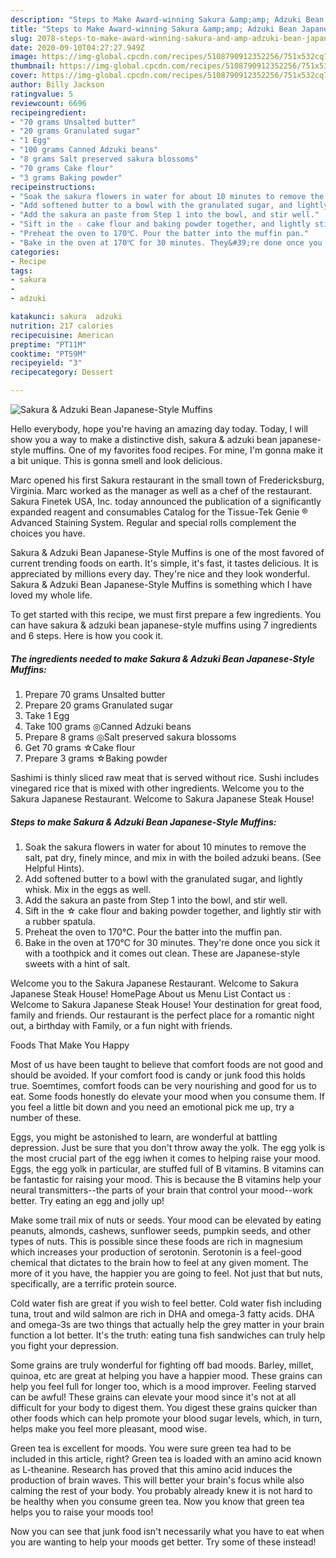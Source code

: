 ```yaml
---
description: "Steps to Make Award-winning Sakura &amp;amp; Adzuki Bean Japanese-Style Muffins"
title: "Steps to Make Award-winning Sakura &amp;amp; Adzuki Bean Japanese-Style Muffins"
slug: 2078-steps-to-make-award-winning-sakura-and-amp-adzuki-bean-japanese-style-muffins
date: 2020-09-10T04:27:27.949Z
image: https://img-global.cpcdn.com/recipes/5108790912352256/751x532cq70/sakura-adzuki-bean-japanese-style-muffins-recipe-main-photo.jpg
thumbnail: https://img-global.cpcdn.com/recipes/5108790912352256/751x532cq70/sakura-adzuki-bean-japanese-style-muffins-recipe-main-photo.jpg
cover: https://img-global.cpcdn.com/recipes/5108790912352256/751x532cq70/sakura-adzuki-bean-japanese-style-muffins-recipe-main-photo.jpg
author: Billy Jackson
ratingvalue: 5
reviewcount: 6696
recipeingredient:
- "70 grams Unsalted butter"
- "20 grams Granulated sugar"
- "1 Egg"
- "100 grams Canned Adzuki beans"
- "8 grams Salt preserved sakura blossoms"
- "70 grams Cake flour"
- "3 grams Baking powder"
recipeinstructions:
- "Soak the sakura flowers in water for about 10 minutes to remove the salt, pat dry, finely mince, and mix in with the boiled adzuki beans. (See Helpful Hints)."
- "Add softened butter to a bowl with the granulated sugar, and lightly whisk. Mix in the eggs as well."
- "Add the sakura an paste from Step 1 into the bowl, and stir well."
- "Sift in the ☆ cake flour and baking powder together, and lightly stir with a rubber spatula."
- "Preheat the oven to 170℃. Pour the batter into the muffin pan."
- "Bake in the oven at 170℃ for 30 minutes. They&#39;re done once you sick it with a toothpick and it comes out clean. These are Japanese-style sweets with a hint of salt."
categories:
- Recipe
tags:
- sakura
- 
- adzuki

katakunci: sakura  adzuki 
nutrition: 217 calories
recipecuisine: American
preptime: "PT11M"
cooktime: "PT59M"
recipeyield: "3"
recipecategory: Dessert

---
```



![Sakura &amp; Adzuki Bean Japanese-Style Muffins](https://img-global.cpcdn.com/recipes/5108790912352256/751x532cq70/sakura-adzuki-bean-japanese-style-muffins-recipe-main-photo.jpg)

Hello everybody, hope you're having an amazing day today. Today, I will show you a way to make a distinctive dish, sakura &amp; adzuki bean japanese-style muffins. One of my favorites food recipes. For mine, I'm gonna make it a bit unique. This is gonna smell and look delicious.

Marc opened his first Sakura restaurant in the small town of Fredericksburg, Virginia. Marc worked as the manager as well as a chef of the restaurant. Sakura Finetek USA, Inc. today announced the publication of a significantly expanded reagent and consumables Catalog for the Tissue-Tek Genie ® Advanced Staining System. Regular and special rolls complement the choices you have.

Sakura &amp; Adzuki Bean Japanese-Style Muffins is one of the most favored of current trending foods on earth. It's simple, it's fast, it tastes delicious. It is appreciated by millions every day. They're nice and they look wonderful. Sakura &amp; Adzuki Bean Japanese-Style Muffins is something which I have loved my whole life.


To get started with this recipe, we must first prepare a few ingredients. You can have sakura &amp; adzuki bean japanese-style muffins using 7 ingredients and 6 steps. Here is how you cook it.

<!--inarticleads1-->

##### The ingredients needed to make Sakura &amp; Adzuki Bean Japanese-Style Muffins:

1. Prepare 70 grams Unsalted butter
1. Prepare 20 grams Granulated sugar
1. Take 1 Egg
1. Take 100 grams ◎Canned Adzuki beans
1. Prepare 8 grams ◎Salt preserved sakura blossoms
1. Get 70 grams ☆Cake flour
1. Prepare 3 grams ☆Baking powder


Sashimi is thinly sliced raw meat that is served without rice. Sushi includes vinegared rice that is mixed with other ingredients. Welcome you to the Sakura Japanese Restaurant. Welcome to Sakura Japanese Steak House! 

<!--inarticleads2-->

##### Steps to make Sakura &amp; Adzuki Bean Japanese-Style Muffins:

1. Soak the sakura flowers in water for about 10 minutes to remove the salt, pat dry, finely mince, and mix in with the boiled adzuki beans. (See Helpful Hints).
1. Add softened butter to a bowl with the granulated sugar, and lightly whisk. Mix in the eggs as well.
1. Add the sakura an paste from Step 1 into the bowl, and stir well.
1. Sift in the ☆ cake flour and baking powder together, and lightly stir with a rubber spatula.
1. Preheat the oven to 170℃. Pour the batter into the muffin pan.
1. Bake in the oven at 170℃ for 30 minutes. They&#39;re done once you sick it with a toothpick and it comes out clean. These are Japanese-style sweets with a hint of salt.


Welcome you to the Sakura Japanese Restaurant. Welcome to Sakura Japanese Steak House! HomePage About us Menu List Contact us : Welcome to Sakura Japanese Steak House! Your destination for great food, family and friends. Our restaurant is the perfect place for a romantic night out, a birthday with Family, or a fun night with friends. 

Foods That Make You Happy


Most of us have been taught to believe that comfort foods are not good and should be avoided. If your comfort food is candy or junk food this holds true. Soemtimes, comfort foods can be very nourishing and good for us to eat. Some foods honestly do elevate your mood when you consume them. If you feel a little bit down and you need an emotional pick me up, try a number of these.

Eggs, you might be astonished to learn, are wonderful at battling depression. Just be sure that you don't throw away the yolk. The egg yolk is the most crucial part of the egg iwhen it comes to helping raise your mood. Eggs, the egg yolk in particular, are stuffed full of B vitamins. B vitamins can be fantastic for raising your mood. This is because the B vitamins help your neural transmitters--the parts of your brain that control your mood--work better. Try eating an egg and jolly up!

Make some trail mix of nuts or seeds. Your mood can be elevated by eating peanuts, almonds, cashews, sunflower seeds, pumpkin seeds, and other types of nuts. This is possible since these foods are rich in magnesium which increases your production of serotonin. Serotonin is a feel-good chemical that dictates to the brain how to feel at any given moment. The more of it you have, the happier you are going to feel. Not just that but nuts, specifically, are a terrific protein source.

Cold water fish are great if you wish to feel better. Cold water fish including tuna, trout and wild salmon are rich in DHA and omega-3 fatty acids. DHA and omega-3s are two things that actually help the grey matter in your brain function a lot better. It's the truth: eating tuna fish sandwiches can truly help you fight your depression. 

Some grains are truly wonderful for fighting off bad moods. Barley, millet, quinoa, etc are great at helping you have a happier mood. These grains can help you feel full for longer too, which is a mood improver. Feeling starved can be awful! These grains can elevate your mood since it's not at all difficult for your body to digest them. You digest these grains quicker than other foods which can help promote your blood sugar levels, which, in turn, helps make you feel more pleasant, mood wise.

Green tea is excellent for moods. You were sure green tea had to be included in this article, right? Green tea is loaded with an amino acid known as L-theanine. Research has proved that this amino acid induces the production of brain waves. This will better your brain's focus while also calming the rest of your body. You probably already knew it is not hard to be healthy when you consume green tea. Now you know that green tea helps you to raise your moods too!

Now you can see that junk food isn't necessarily what you have to eat when you are wanting to help your moods get better. Try some of these instead!

